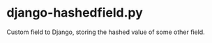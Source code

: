django-hashedfield.py
=====================

Custom field to Django, storing the hashed value of some other field.